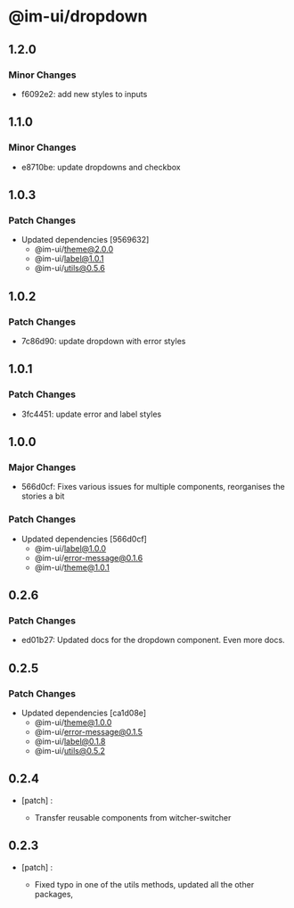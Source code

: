 # @im-ui/dropdown

## 1.2.0

### Minor Changes

- f6092e2: add new styles to inputs

## 1.1.0

### Minor Changes

- e8710be: update dropdowns and checkbox

## 1.0.3

### Patch Changes

- Updated dependencies [9569632]
  - @im-ui/theme@2.0.0
  - @im-ui/label@1.0.1
  - @im-ui/utils@0.5.6

## 1.0.2

### Patch Changes

- 7c86d90: update dropdown with error styles

## 1.0.1

### Patch Changes

- 3fc4451: update error and label styles

## 1.0.0

### Major Changes

- 566d0cf: Fixes various issues for multiple components, reorganises the stories a bit

### Patch Changes

- Updated dependencies [566d0cf]
  - @im-ui/label@1.0.0
  - @im-ui/error-message@0.1.6
  - @im-ui/theme@1.0.1

## 0.2.6

### Patch Changes

- ed01b27: Updated docs for the dropdown component. Even more docs.

## 0.2.5

### Patch Changes

- Updated dependencies [ca1d08e]
  - @im-ui/theme@1.0.0
  - @im-ui/error-message@0.1.5
  - @im-ui/label@0.1.8
  - @im-ui/utils@0.5.2

## 0.2.4

- [patch] :

  - Transfer reusable components from witcher-switcher

## 0.2.3

- [patch] :

  - Fixed typo in one of the utils methods, updated all the other packages,
